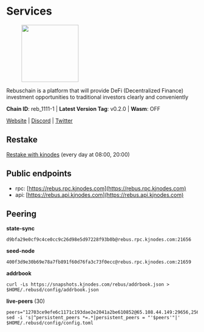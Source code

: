 # Services

<figure><img src="https://raw.githubusercontent.com/kj89/testnet_manuals/main/pingpub/logos/rebus.png" width="150" alt=""><figcaption></figcaption></figure>

Rebuschain is a platform that will provide DeFi (Decentralized Finance)  investment opportunities to traditional investors clearly and conveniently

**Chain ID**: reb_1111-1 | **Latest Version Tag**: v0.2.0 | **Wasm**: OFF

[Website](https://www.rebuschain.com) | [Discord](https://discord.gg/rebuschain) | [Twitter](https://twitter.com/RebusChain)

## Restake

[Restake with kjnodes](https://restake.app/rebus/rebusvaloper1vndzy8y55ylgpmmsc34uy8rm6kqlml6ffs9lrv) (every day at 08:00, 20:00)
## Public endpoints

* rpc: [https://rebus.rpc.kjnodes.com](https://rebus.rpc.kjnodes.com)
* api: [https://rebus.api.kjnodes.com](https://rebus.api.kjnodes.com)

## Peering

**state-sync**

```
d9bfa29e0cf9c4ce0cc9c26d98e5d97228f93b0b@rebus.rpc.kjnodes.com:21656
```

**seed-node**

```
400f3d9e30b69e78a7fb891f60d76fa3c73f0ecc@rebus.rpc.kjnodes.com:21659
```

**addrbook**
```
curl -Ls https://snapshots.kjnodes.com/rebus/addrbook.json > $HOME/.rebusd/config/addrbook.json
```

**live-peers** (30)
```
peers="12703ce9efe6c1171c193dae2e2041a2be610852@65.108.44.149:29656,256d9790bf186f5a275790f7fe01e1b8800dcaaf@65.21.88.78:26656,641b33b0e909630868133820605edf2b4ba4969a@65.109.49.109:26656,4e2a874e538319f204f03751a5e458d0371d5b92@65.108.98.125:60556,9d17d1c5b5d3b8c9e7ffab264b45b5dd979116f3@65.109.24.188:26656,6ad5dd14c578016cc7bc4d7c6d6f7f773bba39af@65.109.60.57:26656,b5bf2242c981371224e5e9e89d6c265d554c8989@65.21.202.154:21656,d3a8fdbe6776fc71998fa893abcd634461b52b19@65.109.92.241:40106,d28516746773bfaeca4efa5537c0bf5990b8828e@65.21.229.33:27656,3cc5fb5f6140ac4e57dfc80940c8a06daa299c89@51.77.195.46:26656,b212d5740b2e11e54f56b072dc13b6134650cfb5@169.155.168.16:26656,ce38728ac38ebbb4a72d496d42f8e9030af441d7@162.19.137.25:26656,0fedf7695d9e2721663c1d573d6d81a14c21533e@65.21.90.137:12856,e056318da91e77585f496333040e00e12f6941d1@51.83.97.166:26656,17779ded6b3dc2f31d6c6f40cc6f07d802753ba7@78.47.153.128:26656,1fe32d8f09b8715b1e626da17b3ecfe26623b371@176.9.22.117:27656,bb2a7dc81b9bd0e017409a2bbb71b12bb899e743@178.63.22.117:26656,b1b08fe470551dca6d6631fb1bfabb814f6c1aec@54.37.129.164:54556,6daeb8cfea285f561e167a0d94718b61e2cf7944@5.189.187.36:21656,a35d28e111c1dcc1e5f3203627b449adfb4425f2@65.109.29.150:21656,1e19e8668693863bf573c61f1a83523bf661f9ad@38.242.242.99:26656,c126eed9cfede7802d78f570fec8175835309a73@141.95.127.146:26656,170397e75ca2b0f4e9f3b1bb5d0d23f9b10f01c7@94.23.23.189:30544,36afb1c827f52d38d7cd328b384d644b531b5997@65.108.238.102:17256,ae67d4c37632435e0d5f27041f50af20d227bdc2@93.170.72.118:21656,ab6a4ae2857ac05fa8f45b03871fa3945193fc61@46.4.81.204:35656,2f6b34ad97c4827dace87436f0299cf89fe0c056@136.243.95.80:46656,46b5ab9fdbddf1acea9222b523ed0a34571b6bbc@154.53.60.246:26656,dda7abe32cc84a722cf6b1d2ee3b61ebe7ad71df@135.181.212.183:21656,d9bfa29e0cf9c4ce0cc9c26d98e5d97228f93b0b@65.109.88.38:21656"
sed -i 's|^persistent_peers *=.*|persistent_peers = "'$peers'"|' $HOME/.rebusd/config/config.toml
```
